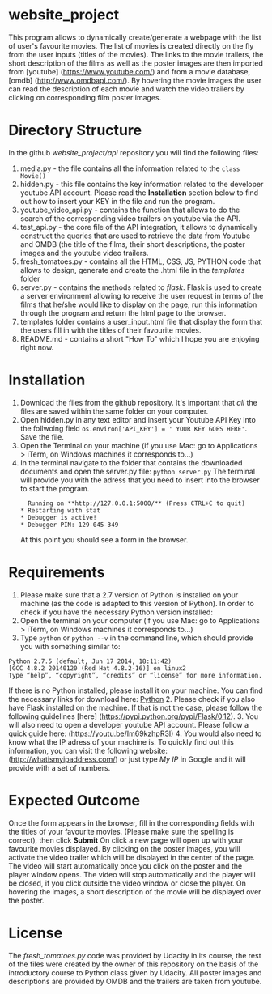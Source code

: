 # website_project

This program allows to dynamically create/generate a webpage with the list of user's favourite movies. The list of movies is created directly on the fly from the user inputs (titles of the movies). The links to the movie trailers, the short description of the films as well as the poster images are then imported from [youtube] (https://www.youtube.com/) and from a movie database, [omdb] (http://www.omdbapi.com/). By hovering the movie images the user can read the description of each movie and watch the video trailers by clicking on corresponding film poster images. 

# Directory Structure

In the github *website_project/api* repository you will find the following files:
  1. media.py - the file contains all the information related to the `class Movie()`
  2. hidden.py - this file contains the key information related to the developer youtube API account. Please read the **__Installation__** section below to find out how to insert your KEY in the file and run the program.   
  3. youtube_video_api.py - contains the function that allows to do the search of the corresponding video trailers on youtube via the API.
  4. test_api.py - the core file of the API integration, it allows to dynamically construct the queries that are used to retrieve the data  from Youtube and OMDB (the title of the films, their short descriptions, the poster images and the youtube video trailers.
  5. fresh_tomatoes.py - contains all the HTML, CSS, JS, PYTHON code that allows to design, generate and create the .html file in the *templates* folder
  6. server.py - contains the methods related to *flask*. Flask is used to create a server environment allowing to receive the user request in terms of the films that he/she would like to display on the page, run this information through the program and return the html page to the browser.
  7. templates folder contains a user_input.html file that display the form that the users fill in with the titles of their favourite movies.
  8. README.md - contains a short "How To" which I hope you are enjoying right now.

# Installation

1. Download the files from the github repository. It's important that *all* the files are saved within the same folder on your computer.
2. Open hidden.py in any text editor and insert your Youtube API Key into the follwoing field `os.environ['API_KEY'] = ' YOUR KEY GOES HERE'`. Save the file.  
3. Open the Terminal on your machine (if you use Mac: go to Applications > iTerm, on Windows machines it corresponds to...)
4. In the terminal navigate to the folder that contains the downloaded documents and open the server.py file: `python server.py`
   The terminal will provide you with the adress that you need to insert into the browser to start the program.
   ```
     Running on **http://127.0.0.1:5000/** (Press CTRL+C to quit)
   * Restarting with stat
   * Debugger is active!
   * Debugger PIN: 129-045-349
   ```
   At this point you should see a form in the browser.

# Requirements
1. Please make sure that a 2.7 version of Python is installed on your machine (as the code is adapted to this version of Python). In order to check if you have the necessary Python version installed:
  1. Open the terminal on your computer (if you use Mac: go to Applications > iTerm, on Windows machines it corresponds to...) 
  2. Type `python` or `python --v` in the command line, which should provide you with something similar to: 
  ```
  Python 2.7.5 (default, Jun 17 2014, 18:11:42)
  [GCC 4.8.2 20140120 (Red Hat 4.8.2-16)] on linux2
  Type “help”, “copyright”, “credits” or “license” for more information.
  ``` 
If there is no Python installed, please install it on your machine. You can find the necessary links for download here:
[Python](https://wiki.python.org/moin/BeginnersGuide/Download)
2. Please check if you also have Flask installed on the machine. If that is not the case, please follow the following guidelines [here] (https://pypi.python.org/pypi/Flask/0.12).
3. You will also need to open a developer youtube API account. Please follow a quick guide here: (https://youtu.be/Im69kzhpR3I) 
4. You would also need to know what the IP adress of your machine is. To quickly find out this information, you can visit the following website: (http://whatismyipaddress.com/) or just type *My IP* in Google and it will provide with a set of numbers. 

# Expected Outcome

Once the form appears in the browser, fill in the corresponding fields with the titles of your favourite movies. (Please make sure the spelling is correct), then click **__Submit__** On click a new page will open up with your favourite movies displayed. By clicking on the poster images, you will activate the video trailer which will be displayed in the center of the page. The video will start automatically once you click on the poster and the player window opens. The video will stop automatically and the player will be closed, if you click outside the video window or close the player. On hovering the images, a short description of the movie will be displayed over the poster. 

# License

The *fresh_tomatoes.py* code was provided by Udacity in its course, the rest of the files were created by the owner of this repository on the basis of the introductory course to Python class given by Udacity. All poster images and descriptions are provided by OMDB and the trailers are taken from youtube.


